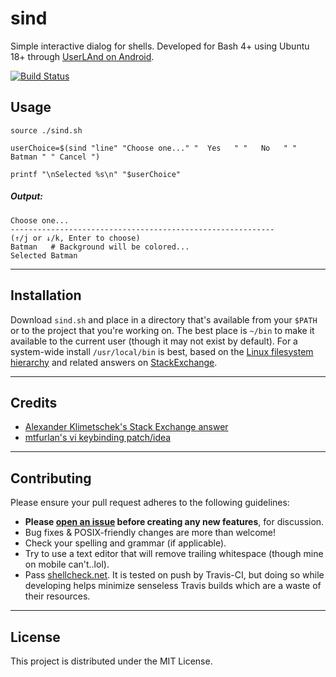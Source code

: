 # sind


Simple interactive dialog for shells. Developed for Bash 4+ using Ubuntu 18+ through [UserLAnd on Android](https://play.google.com/store/apps/details?id=tech.ula).

[![Build Status](https://travis-ci.org/l3laze/sind.svg?branch=master)](https://travis-ci.org/l3laze/sind)


## Usage

```
source ./sind.sh

userChoice=$(sind "line" "Choose one..." "  Yes   " "   No   " " Batman " " Cancel ")

printf "\nSelected %s\n" "$userChoice"
```


##### Output:

```
Choose one...
-----------------------------------------------------------
(↑/j or ↓/k, Enter to choose)
Batman   # Background will be colored...
Selected Batman
```


----


## Installation


Download `sind.sh` and place in a directory that's available from your `$PATH` or to the project that you're working on. The best place is `~/bin` to make it available to the current user (though it may not exist by default). For a system-wide install `/usr/local/bin` is best, based on the [Linux filesystem hierarchy](https://linux.die.net/man/7/hier) and related answers on [StackExchange](https://unix.stackexchange.com/questions/8656/usr-bin-vs-usr-local-bin-on-linux).


----


## Credits


- [Alexander Klimetschek's Stack Exchange answer](https://unix.stackexchange.com/a/415155/310780)
- [mtfurlan's vi keybinding patch/idea](https://github.com/l3laze/sind/issues/1)


----


## Contributing


Please ensure your pull request adheres to the following guidelines:


- **Please [open an issue](https://github.com/l3laze/sind/issues) before creating any new features**, for discussion.
- Bug fixes & POSIX-friendly changes are more than welcome!
- Check your spelling and grammar (if applicable).
- Try to use a text editor that will remove trailing whitespace (though mine on mobile can't..lol).
- Pass [shellcheck.net](https://www.shellcheck.net/). It is tested on push by Travis-CI, but doing so while developing helps minimize senseless Travis builds which are a waste of their resources.


----


## License

This project is distributed under the MIT License.
